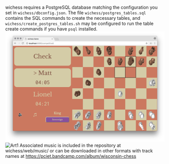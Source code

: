 wichess requires a PostgreSQL database matching the configuration you set in ```wichess/dbconfig.json```. The file ```wichess/postgres_tables.sql``` contains the SQL commands to create the necessary tables, and ```wichess/create_postgres_tables.sh``` may be configured to run the table create commands if you have ```psql``` installed.
![Screenshot1](https://github.com/pciet/wichess/blob/master/screenshots/Screen%20Shot%202018-01-09%20at%201.56.21%20PM.png)
![Art1](https://github.com/pciet/wichess/blob/master/graphics/art/album/album.png)
Associated music is included in the repository at wichess/web/music/ or can be downloaded in other formats with track names at https://pciet.bandcamp.com/album/wisconsin-chess
